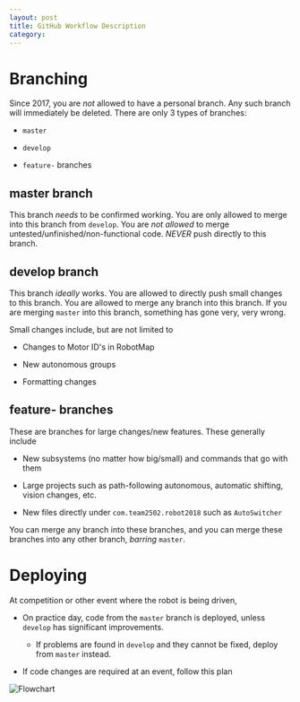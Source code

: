```yaml
---
layout: post
title: GitHub Workflow Description
category:
---
```

# Branching

Since 2017, you are *not* allowed to have a personal branch. Any such branch will immediately be deleted. There are only 3 types of branches:

* `master`

* `develop`

* `feature-` branches

## master branch

This branch *needs* to be confirmed working. You are only allowed to merge into this branch from `develop`. You are *not allowed* to merge untested/unfinished/non-functional code. *NEVER* push directly to this branch.  

## develop branch

This branch *ideally* works. You are allowed to directly push small changes to this branch. You are allowed to merge any branch into this branch. If you are merging `master` into this branch, something has gone very, very wrong.

Small changes include, but are not limited to

* Changes to Motor ID's in RobotMap

* New autonomous groups

* Formatting changes

## feature- branches

These are branches for large changes/new features. These generally include

* New subsystems (no matter how big/small) and commands that go with them

* Large projects such as path-following autonomous, automatic shifting, vision changes, etc.

* New files directly under `com.team2502.robot2018` such as `AutoSwitcher`

You can merge any branch into these branches, and you can merge these branches into any other branch, *barring* `master`.


# Deploying

At competition or other event where the robot is being driven,

* On practice day, code from the `master` branch is deployed, unless `develop` has significant improvements.

    * If problems are found in `develop` and they cannot be fixed, deploy from `master` instead.

* If code changes are required at an event, follow this plan

![Flowchart](https://i.imgur.com/TU2piBi.png)
